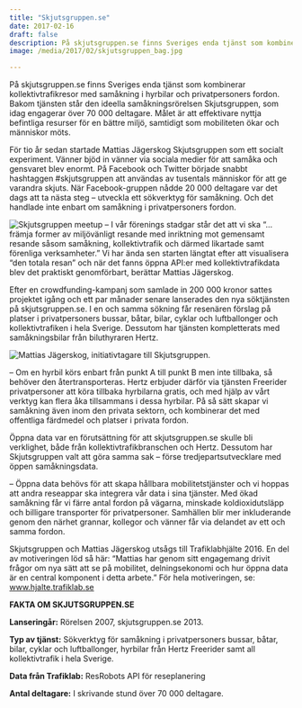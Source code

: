 ```yaml
---
title: "Skjutsgruppen.se"
date: 2017-02-16
draft: false
description: På skjutsgruppen.se finns Sveriges enda tjänst som kombinerar kollektivtrafikresor med samåkning i hyrbilar och privatpersoners fordon. Bakom tjänsten står den ideella samåkningsrörelsen Skjutsgruppen, som idag engagerar över 70 000 deltagare. Målet är att effektivare nyttja befintliga resurser för en bättre miljö, samtidigt som mobiliteten ökar och människor möts.
image: /media/2017/02/skjutsgruppen_bag.jpg

---
```

På skjutsgruppen.se finns Sveriges enda tjänst som kombinerar kollektivtrafikresor med samåkning i hyrbilar och
privatpersoners fordon. Bakom tjänsten står den ideella samåkningsrörelsen Skjutsgruppen, som idag engagerar över 70 000
deltagare.<!--more--> Målet är att effektivare nyttja befintliga resurser för en bättre miljö, samtidigt som mobiliteten
ökar och människor möts.

För tio år sedan startade Mattias Jägerskog Skjutsgruppen som ett socialt experiment. Vänner bjöd in vänner via sociala
medier för att samåka och gensvaret blev enormt. På Facebook och Twitter började snabbt hashtaggen #skjutsgruppen att
användas av tusentals människor för att ge varandra skjuts. När Facebook-gruppen nådde 20 000 deltagare var det dags att
ta nästa steg – utveckla ett sökverktyg för samåkning. Och det handlade inte enbart om samåkning i privatpersoners
fordon.

![Skjutsgruppen meetup](/media/2017/02/skjutsgruppen_talking.jpg)
– I vår förenings stadgar står det att vi ska “…främja former av miljövänligt resande med inriktning mot gemensamt
resande såsom samåkning, kollektivtrafik och därmed likartade samt förenliga verksamheter.” Vi har ända sen starten
längtat efter att visualisera “den totala resan” och när det fanns öppna API:er med kollektivtrafikdata blev det
praktiskt genomförbart, berättar Mattias Jägerskog.

Efter en crowdfunding-kampanj som samlade in 200 000 kronor sattes projektet igång och ett par månader senare lanserades
den nya söktjänsten på skjutsgruppen.se. I en och samma sökning får resenären förslag på platser i privatpersoners
bussar, båtar, bilar, cyklar och luftballonger och kollektivtrafiken i hela Sverige. Dessutom har tjänsten kompletterats
med samåkningsbilar från biluthyraren Hertz.

![Mattias Jägerskog, initiativtagare till Skjutsgruppen.](/media/2017/02/mattias_jagerskog_skjutsgruppen.jpg "Mattias 
Jägerskog, initiativtagare till Skjutsgruppen.")

– Om en hyrbil körs enbart från punkt A till punkt B men inte tillbaka, så behöver den återtransporteras. Hertz erbjuder
därför via tjänsten Freerider privatpersoner att köra tillbaka hyrbilarna gratis, och med hjälp av vårt verktyg kan
flera åka tillsammans i dessa hyrbilar. På så sätt skapar vi samåkning även inom den privata sektorn, och kombinerar det
med offentliga färdmedel och platser i privata fordon.

Öppna data var en förutsättning för att skjutsgruppen.se skulle bli verklighet, både från kollektivtrafikbranschen och
Hertz. Dessutom har Skjutsgruppen valt att göra samma sak – förse tredjepartsutvecklare med öppen samåkningsdata.

– Öppna data behövs för att skapa hållbara mobilitetstjänster och vi hoppas att andra reseappar ska integrera vår data i
sina tjänster. Med ökad samåkning får vi färre antal fordon på vägarna, minskade koldioxidutsläpp och billigare
transporter för privatpersoner. Samhällen blir mer inkluderande genom den närhet grannar, kollegor och vänner får via
delandet av ett och samma fordon.

Skjutsgruppen och Mattias Jägerskog utsågs till Trafiklabhjälte 2016. En del av motiveringen löd så här: “Mattias har
genom sitt engagemang drivit frågor om nya sätt att se på mobilitet, delningsekonomi och hur öppna data är en central
komponent i detta arbete.” För hela motiveringen, se: www.hjalte.trafiklab.se

**FAKTA OM SKJUTSGRUPPEN.SE**

**Lanseringår:**
Rörelsen 2007, skjutsgruppen.se 2013.

**Typ av tjänst:**
Sökverktyg för samåkning i privatpersoners bussar, båtar, bilar, cyklar och luftballonger, hyrbilar från Hertz Freerider
samt all kollektivtrafik i hela Sverige.

**Data från Trafiklab:**
ResRobots API för reseplanering

**Antal deltagare:**
I skrivande stund över 70 000 deltagare.
